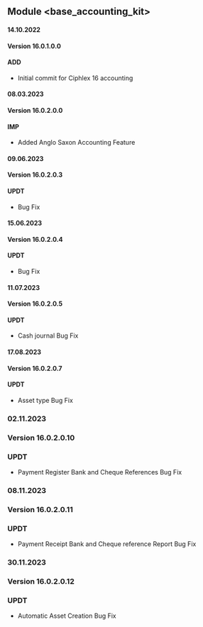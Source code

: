 ## Module <base_accounting_kit>

#### 14.10.2022

#### Version 16.0.1.0.0

#### ADD

- Initial commit for Ciphlex 16 accounting

#### 08.03.2023

#### Version 16.0.2.0.0

#### IMP

- Added Anglo Saxon Accounting Feature

#### 09.06.2023

#### Version 16.0.2.0.3

#### UPDT

- Bug Fix

#### 15.06.2023

#### Version 16.0.2.0.4

#### UPDT

- Bug Fix

#### 11.07.2023

#### Version 16.0.2.0.5

#### UPDT

- Cash journal Bug Fix

#### 17.08.2023

#### Version 16.0.2.0.7

#### UPDT

- Asset type Bug Fix

### 02.11.2023

### Version 16.0.2.0.10

### UPDT

- Payment Register Bank and Cheque References Bug Fix

### 08.11.2023

### Version 16.0.2.0.11

### UPDT

- Payment Receipt  Bank and Cheque reference Report Bug Fix

### 30.11.2023

### Version 16.0.2.0.12

### UPDT

- Automatic Asset Creation Bug Fix
